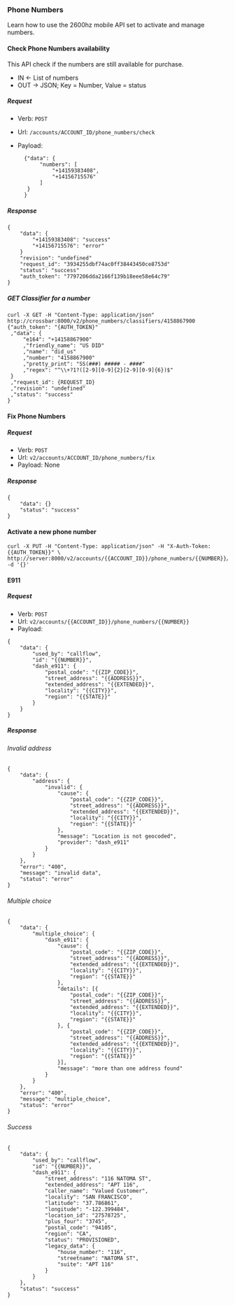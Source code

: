 

### Phone Numbers
Learn how to use the 2600hz mobile API set to activate and manage numbers.


#### Check Phone Numbers availability

This API check if the numbers are still available for purchase.

- IN <- List of numbers
- OUT -> JSON; Key = Number, Value = status

##### Request

- Verb: `POST`
- Url: `/accounts/ACCOUNT_ID/phone_numbers/check`
- Payload:

        {"data": {
             "numbers": [
                 "+14159383408",
                 "+14156715576"
             ]
         }
        }

##### Response

```
{
    "data": {
        "+14159383408": "success"
        "+14156715576": "error"
    }
    "revision": "undefined"
    "request_id": "3934255dbf74ac0ff38443450ce8753d"
    "status": "success"
    "auth_token": "7797206dda2166f139b18eee58e64c79"
}
```

##### _GET_ Classifier for a number

    curl -X GET -H "Content-Type: application/json" http://crossbar:8000/v2/phone_numbers/classifiers/4158867900
    {"auth_token": "{AUTH_TOKEN}"
     ,"data": {
         "e164": "+14158867900"
         ,"friendly_name": "US DID"
         ,"name": "did_us"
         ,"number": "4158867900"
         ,"pretty_print": "SS(###) ##### - ####"
         ,"regex": "^\\+?1?([2-9][0-9]{2}[2-9][0-9]{6})$"
     }
     ,"request_id": {REQUEST_ID}
     ,"revision": "undefined"
     ,"status": "success"
    }


#### Fix Phone Numbers

##### Request

- Verb: `POST`
- Url: `v2/accounts/ACCOUNT_ID/phone_numbers/fix`
- Payload: None

##### Response

```
{
    "data": {}
    "status": "success"
}
```

#### Activate a new phone number

    curl -X PUT -H "Content-Type: application/json" -H "X-Auth-Token: {{AUTH_TOKEN}}" \
    http://server:8000/v2/accounts/{{ACCOUNT_ID}}/phone_numbers/{{NUMBER}}/activate -d '{}'


#### E911

##### Request

- Verb: `POST`
- Url: `v2/accounts/{{ACCOUNT_ID}}/phone_numbers/{{NUMBER}}`
- Payload:

```
{
    "data": {
        "used_by": "callflow",
        "id": "{{NUMBER}}",
        "dash_e911": {
            "postal_code": "{{ZIP_CODE}}",
            "street_address": "{{ADDRESS}}",
            "extended_address": "{{EXTENDED}}",
            "locality": "{{CITY}}",
            "region": "{{STATE}}"
        }
    }
}
```

##### Response

###### Invalid address

```
{
    "data": {
        "address": {
            "invalid": {
                "cause": {
                    "postal_code": "{{ZIP_CODE}}",
                    "street_address": "{{ADDRESS}}",
                    "extended_address": "{{EXTENDED}}",
                    "locality": "{{CITY}}",
                    "region": "{{STATE}}"
                },
                "message": "Location is not geocoded",
                "provider": "dash_e911"
            }
        }
    },
    "error": "400",
    "message": "invalid data",
    "status": "error"
}
```
###### Multiple choice

```
{
    "data": {
        "multiple_choice": {
            "dash_e911": {
                "cause": {
                    "postal_code": "{{ZIP_CODE}}",
                    "street_address": "{{ADDRESS}}",
                    "extended_address": "{{EXTENDED}}",
                    "locality": "{{CITY}}",
                    "region": "{{STATE}}"
                },
                "details": [{
                    "postal_code": "{{ZIP_CODE}}",
                    "street_address": "{{ADDRESS}}",
                    "extended_address": "{{EXTENDED}}",
                    "locality": "{{CITY}}",
                    "region": "{{STATE}}"
                }, {
                    "postal_code": "{{ZIP_CODE}}",
                    "street_address": "{{ADDRESS}}",
                    "extended_address": "{{EXTENDED}}",
                    "locality": "{{CITY}}",
                    "region": "{{STATE}}"
                }],
                "message": "more than one address found"
            }
        }
    },
    "error": "400",
    "message": "multiple_choice",
    "status": "error"
}
```

###### Success

```
{
    "data": {
        "used_by": "callflow",
        "id": "{{NUMBER}}",
        "dash_e911": {
            "street_address": "116 NATOMA ST",
            "extended_address": "APT 116",
            "caller_name": "Valued Customer",
            "locality": "SAN FRANCISCO",
            "latitude": "37.786861",
            "longitude": "-122.399484",
            "location_id": "27578725",
            "plus_four": "3745",
            "postal_code": "94105",
            "region": "CA",
            "status": "PROVISIONED",
            "legacy_data": {
                "house_number": "116",
                "streetname": "NATOMA ST",
                "suite": "APT 116"
            }
        }
    },
    "status": "success"
}
```
